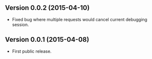 ## Version 0.0.2 (2015-04-10)
 * Fixed bug where multiple requests would cancel current debugging session.
## Version 0.0.1 (2015-04-08)
 * First public release.
